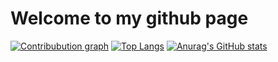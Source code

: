# Welcome to my github page
[![Contribubution graph](https://activity-graph.herokuapp.com/graph?username=awesomelewis2007&theme=github)](https://github.com/Ashutosh00710/github-readme-activity-graph)
[![Top Langs](https://github-readme-stats.vercel.app/api/top-langs/?username=awesomelewis2007&layout=compact&theme=radical)](https://github.com/anuraghazra/github-readme-stats)
[![Anurag's GitHub stats](https://github-readme-stats.vercel.app/api?username=awesomelewis2007&show_icons=true&theme=radical)](https://github.com/anuraghazra/github-readme-stats)
